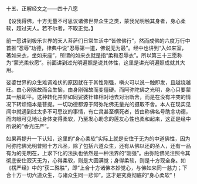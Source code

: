 十五、正解经文之——四十八愿

   【设我得佛，十方无量不可思议诸佛世界众生之类，蒙我光明触其身者，身心柔软，超过天人。若不尔者，不取正觉。】

​     前一愿讲到极乐世界的天人菩萨们日常生活中“皆修佛行”，然而成佛的六度万行中首推“忍辱”功德，律典中说“忍辱第一道，佛说无为最”。经中也讲到“入如来室，著如来衣，坐如来座”，所谓的如来衣就是指“柔和忍辱衣”。所以第三十三愿称为“蒙光柔软愿”。前面讲到过光明遍照是说其体性，这里是讲光明遍照成就其大用。

​     娑婆世界的众生难调难伏的原因就在于其性刚强，嗔火可以说一触即发，且越烧越旺。由心刚强故而会生恼，由身刚强故而变僵硬。而阿弥陀佛之光明，身心只要蒙其一触即平。这种转化并非如同娑婆针锋相对地去对治断舍，而是在没有冲突的情况下转烦恼本是菩提。一切功德都源于阿弥陀佛无量光的摄取不舍。本人在现实见闻中就遇到过太多不可思议的事情，有亡灵甚至横死者，皆由称佛名号助念功德，而肉眼可见地让身体变得柔软，乃至发心助念的莲友心性也柔和起来，这正是经中所说的“香光庄严”。

​     如果再提升一下认知，这里的“身心柔软”实际上就是安住于无为的中道佛性，因为阿弥陀佛光明普照十方凡圣，除了包括六道众生，还有从佛以还的圣人，还有一品有为的无明在，上求下化的法执也依然是一种法界的“刚强”。由弥陀佛光注照令其彻底安住寂灭无为，心得柔软，则是大圆满觉；身得柔软，则是十方现全身。如《楞严经》中的“获二殊胜”，即“上合十方诸佛本妙觉心，与佛如来同一慈力；下合十方一切六道众生，与诸众生同一悲仰”。这才是究竟彻底的“身心柔软”！